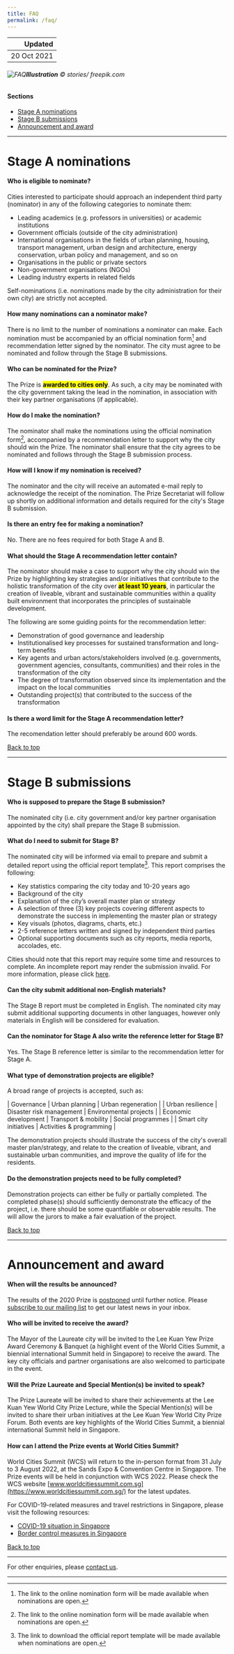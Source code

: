 ```yaml
---
title: FAQ
permalink: /faq/
---
```


| Updated |
|---:|
| 20 Oct 2021 |

###### ![FAQ](/images/FAQ.jpg/)**Illustration** © stories/ freepik.com

#### **Sections**

- [Stage A nominations](#stage-a-nominations) 
- [Stage B submissions](#stage-b-submissions)
- [Announcement and award](#announcement-and-award)

---

# **Stage A nominations**

#### **Who is eligible to nominate?**

Cities interested to participate should approach an independent third party (nominator) in any of the following categories to nominate them:

- Leading academics (e.g. professors in universities) or academic institutions
- Government officials (outside of the city administration)
- International organisations in the fields of urban planning, housing, transport management, urban design and architecture, energy conservation, urban policy and management, and so on
- Organisations in the public or private sectors
- Non-government organisations (NGOs)
- Leading industry experts in related fields

Self-nominations (i.e. nominations made by the city administration for their own city) are strictly not accepted.

#### **How many nominations can a nominator make?**

There is no limit to the number of nominations a nominator can make. Each nomination must be accompanied by an official nomination form[^1] and recommendation letter signed by the nominator. The city must agree to be nominated and follow through the Stage B submissions.

#### **Who can be nominated for the Prize?**

The Prize is **<mark>awarded to cities only</mark>**. As such, a city may be nominated with the city government taking the lead in the nomination, in association with their key partner organisations (if applicable). 

#### **How do I make the nomination?**

The nominator shall make the nominations using the official nomination form[^1], accompanied by a recommendation letter to support why the city should win the Prize. The nominator shall ensure that the city agrees to be nominated and follows through the Stage B submission process. 

#### **How will I know if my nomination is received?**

The nominator and the city will receive an automated e-mail reply to acknowledge the receipt of the nomination. The Prize Secretariat will follow up shortly on additional information and details required for the city's Stage B submission.

#### **Is there an entry fee for making a nomination?**

No. There are no fees required for both Stage A and B.

#### **What should the Stage A recommendation letter contain?**

The nominator should make a case to support why the city should win the Prize by highlighting key strategies and/or initiatives that contribute to the holistic transformation of the city over **<mark>at least 10 years</mark>**, in particular the creation of liveable, vibrant and sustainable communities within a quality built environment that incorporates the principles of sustainable development.

The following are some guiding points for the recommendation letter:

- Demonstration of good governance and leadership
- Institutionalised key processes for sustained transformation and long-term benefits
- Key agents and urban actors/stakeholders involved (e.g. governments, government agencies, consultants, communities) and their roles in the transformation of the city
- The degree of transformation observed since its implementation and the impact on the local communities
- Outstanding project(s) that contributed to the success of the transformation
 
#### **Is there a word limit for the Stage A recommendation letter?**

The recomendation letter should preferably be around 600 words.

[Back to top](#sections)

---

# **Stage B submissions**

#### **Who is supposed to prepare the Stage B submission?**

The nominated city (i.e. city government and/or key partner organisation appointed by the city) shall prepare the Stage B submission. 

#### **What do I need to submit for Stage B?**

The nominated city will be informed via email to prepare and submit a detailed report using the official report template[^2]. This report comprises the following:

- Key statistics comparing the city today and 10-20 years ago
- Background of the city
- Explanation of the city’s overall master plan or strategy
- A selection of three (3) key projects covering different aspects to demonstrate the success in implementing the master plan or strategy
- Key visuals (photos, diagrams, charts, etc.)
- 2-5 reference letters written and signed by independent third parties 
- Optional supporting documents such as city reports, media reports, accolades, etc.

Cities should note that this report may require some time and resources to complete. An incomplete report may render the submission invalid. For more information, please click [here](/nominations/stageb).

#### **Can the city submit additional non-English materials?**

The Stage B report must be completed in English. The nominated city may submit additional supporting documents in other languages, however only materials in English will be considered for evaluation.

#### **Can the nominator for Stage A also write the reference letter for Stage B?**

Yes. The Stage B reference letter is similar to the recommendation letter for Stage A.

#### **What type of demonstration projects are eligible?**

A broad range of projects is accepted, such as: 

| Governance | Urban planning | Urban regeneration |
| Urban resilience | Disaster risk management | Environmental projects |
| Economic development | Transport & mobility | Social programmes |
| Smart city initiatives | Activities & programming |

The demonstration projects should illustrate the success of the city's overall master plan/strategy, and relate to the creation of liveable, vibrant, and sustainable urban communities, and improve the quality of life for the residents.

#### **Do the demonstration projects need to be fully completed?**

Demonstration projects can either be fully or partially completed. The completed phase(s) should sufficiently demonstrate the efficacy of the project, i.e. there should be some quantifiable or observable results. The will allow the jurors to make a fair evaluation of the project.

[Back to top](#sections)

---

# **Announcement and award** 

#### **When will the results be announced?**

The results of the 2020 Prize is [postponed](/resources/news/covid19-advisory/) until further notice. Please [subscribe to our mailing list](https://go.gov.sg/newsletter) to get our latest news in your inbox.

#### **Who will be invited to receive the award?**

The Mayor of the Laureate city will be invited to the Lee Kuan Yew Prize Award Ceremony & Banquet (a highlight event of the World Cities Summit, a biennial international Summit held in Singapore) to receive the award. The key city officials and partner organisations are also welcomed to participate in the event. 

#### **Will the Prize Laureate and Special Mention(s) be invited to speak?**

The Prize Laureate will be invited to share their achievements at the Lee Kuan Yew World City Prize Lecture, while the Special Mention(s) will be invited to share their urban initiatives at the Lee Kuan Yew World City Prize Forum. Both events are key highlights of the World Cities Summit, a biennial international Summit held in Singapore. 

#### **How can I attend the Prize events at World Cities Summit?**

World Cities Summit (WCS) will return to the in-person format from 31 July to 3 August 2022, at the Sands Expo & Convention Centre in Singapore. The Prize events will be held in conjunction with WCS 2022. Please check the WCS website [www.worldcitiessummit.com.sg](https://www.worldcitiessummit.com.sg/) for the latest updates. 

For COVID-19-related measures and travel restrictions in Singapore, please visit the following resources: 

- [COVID-19 situation in Singapore](https://www.moh.gov.sg/covid-19) 
- [Border control measures in Singapore](https://safetravel.ica.gov.sg)

[Back to top](#sections)

---

For other enquiries, please [contact us](/contact-us/). 

---

[^1]: The link to the online nomination form will be made available when nominations are open.
[^2]: The link to download the official report template will be made available when nominations are open.
